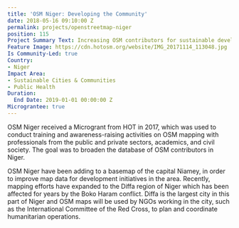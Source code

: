 ```yaml
---
title: 'OSM Niger: Developing the Community'
date: 2018-05-16 09:10:00 Z
permalink: projects/openstreetmap-niger
position: 115
Project Summary Text: Increasing OSM contributors for sustainable development in Niger
Feature Image: https://cdn.hotosm.org/website/IMG_20171114_113048.jpg
Is Community-Led: true
Country:
- Niger
Impact Area:
- Sustainable Cities & Communities
- Public Health
Duration:
  End Date: 2019-01-01 00:00:00 Z
Micrograntee: true
---
```


OSM Niger received a Microgrant from HOT in 2017, which was used to conduct training and awareness-raising activities on OSM mapping with professionals from the public and private sectors, academics, and civil society. The goal was to broaden the database of OSM contributors in Niger.

OSM Niger have been adding to a basemap of the capital Niamey, in order to improve map data for development initiatives in the area. Recently, mapping efforts have expanded to the Diffa region of Niger which has been affected for years by the Boko Haram conflict. Diffa is the largest city in this part of Niger and OSM maps will be used by NGOs working in the city, such as the International Committee of the Red Cross, to plan and coordinate humanitarian operations.